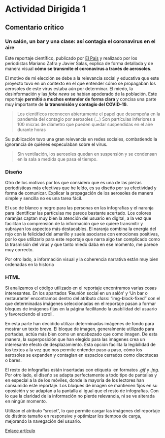 # Actividad Dirigida 1

## Comentario crítico

### Un salón, un bar y una clase: así contagia el coronavirus en el aire

Este reportaje científico, publicado por [El País](https://elpais.com/) y realizado por los periodistas Mariano Zafra y Javier Salas, explica de forma detallada y de manera visual **cómo se transmite el coronavirus a través de aerosoles.**

El motivo de mi elección se debe a la relevancia social y educativa que este proyecto tuvo en un contexto en el que entender cómo se propagaban los aerosoles de este virus estaba aún por determinar. El miedo, la desinformación y las *fake news* se habían apoderado de la población. Este reportaje **permitió a muchos entender de forma clara** y concisa una parte muy importante de **la transmisión y contagio del COVID-19.**

> Los científicos reconocen abiertamente el papel que desempeña en la pandemia del contagio por aerosoles (...) Son partículas inferiores a 100 micras de diámetro que pueden quedar suspendidas en el aire durante horas

Su publicación tuvo una gran relevancia en redes sociales, combatiendo la ignorancia de quiénes especulaban sobre el virus.

> Sin ventilación, los aerosoles quedan en suspensión y se condensan en la sala a medida que pasa el tiempo.

### Diseño
Otro de los motivos por los que considero que es una de las piezas periodísticas más efectivas que he leído, es su diseño por su efectividad y forma de comunicar. Explicar la propagación de los aerosoles de manera simple y sencilla no es una tarea fácil.

El uso de blanco y negro para las personas en las infografías y el naranja para identificar las partículas me parece bastante acertado. Los colores naranjas captan muy bien la atención del usuario en digital, a la vez que facilitan la comprensión de la información que se quiere transmitir y subrayan los aspectos más destacables. El naranja combina la energía del rojo con la felicidad del amarillo y suele asociarse con emociones positivas, por lo que utilizarlo para este reportaje que narra algo tan complicado como la trasmisión del virus y que tanto miedo daba en ese momento, me parece muy correcto.

Por otro lado, a información visual y la coherencia narrativa están muy bien ordenadas en la historia

### HTML
Si analizamos el código utilizado en el reportaje encontramos varias cosas interesantes. En los apartados ‘Reunión social en un salón’ y  ‘Un bar o restaurante’ encontramos dentro del atributo *class*: “img-block-fixed” con el que determinadas imágenes seleccionadas en el reportaje pasan a formar bloques de imágenes fijas en la página facilitando la usabilidad del usuario y favoreciendo el scroll.

En esta parte han decidido utilizar determinadas imágenes de fondo para mostrar un texto breve. El bloque de imagen, generalmente utilizado para portadas, actúa más bien como un encabezado que como imagen. De esta manera, la superposición que han elegido para las imágenes crea un interesante efecto de desplazamiento. Esta opción facilita la legibilidad de los textos a la vez que nos permite entender paso a paso, cómo los aerosoles se expanden y contagian en espacios cerrados como discotecas o bares.

El resto de infografías están insertadas con etiqueta <img> en formatos *.gif* y *.jpg*.
Por otro lado, el diseño se adapta perfectamente a todo tipo de pantallas y en especial a la de los móviles, donde la mayoría de los lectores han consumido este reportaje. Los bloques de imagen se mantienen fijos en su oposición y se adaptan a la pantalla al igual que el resto de infografías. Con lo que la claridad de la información no pierde relevancia, ni se ve alterada en ningún momento.

Utilizan el atributo “srcset”, lo que permite cargar las imágenes del reportaje de distinto tamaño en responsive y optimizar los tiempos de carga, mejorando la navegación del usuario.

[Enlace artículo](https://elpais.com/especiales/coronavirus-covid-19/un-salon-un-bar-y-una-clase-asi-contagia-el-coronavirus-en-el-aire/)
